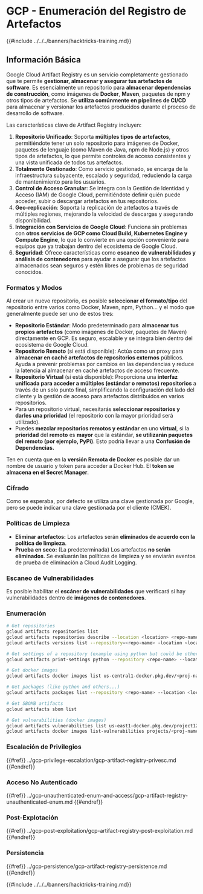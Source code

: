# GCP - Enumeración del Registro de Artefactos

{{#include ../../../banners/hacktricks-training.md}}

## Información Básica

Google Cloud Artifact Registry es un servicio completamente gestionado que te permite **gestionar, almacenar y asegurar tus artefactos de software**. Es esencialmente un repositorio para **almacenar dependencias de construcción**, como imágenes de **Docker**, **Maven**, paquetes de npm y otros tipos de artefactos. Se **utiliza comúnmente en pipelines de CI/CD** para almacenar y versionar los artefactos producidos durante el proceso de desarrollo de software.

Las características clave de Artifact Registry incluyen:

1. **Repositorio Unificado**: Soporta **múltiples tipos de artefactos**, permitiéndote tener un solo repositorio para imágenes de Docker, paquetes de lenguaje (como Maven de Java, npm de Node.js) y otros tipos de artefactos, lo que permite controles de acceso consistentes y una vista unificada de todos tus artefactos.
2. **Totalmente Gestionado**: Como servicio gestionado, se encarga de la infraestructura subyacente, escalado y seguridad, reduciendo la carga de mantenimiento para los usuarios.
3. **Control de Acceso Granular**: Se integra con la Gestión de Identidad y Acceso (IAM) de Google Cloud, permitiéndote definir quién puede acceder, subir o descargar artefactos en tus repositorios.
4. **Geo-replicación**: Soporta la replicación de artefactos a través de múltiples regiones, mejorando la velocidad de descargas y asegurando disponibilidad.
5. **Integración con Servicios de Google Cloud**: Funciona sin problemas con **otros servicios de GCP como Cloud Build, Kubernetes Engine y Compute Engine**, lo que lo convierte en una opción conveniente para equipos que ya trabajan dentro del ecosistema de Google Cloud.
6. **Seguridad**: Ofrece características como **escaneo de vulnerabilidades y análisis de contenedores** para ayudar a asegurar que los artefactos almacenados sean seguros y estén libres de problemas de seguridad conocidos.

### Formatos y Modos

Al crear un nuevo repositorio, es posible **seleccionar el formato/tipo** del repositorio entre varios como Docker, Maven, npm, Python... y el modo que generalmente puede ser uno de estos tres:

- **Repositorio Estándar**: Modo predeterminado para **almacenar tus propios artefactos** (como imágenes de Docker, paquetes de Maven) directamente en GCP. Es seguro, escalable y se integra bien dentro del ecosistema de Google Cloud.
- **Repositorio Remoto** (si está disponible): Actúa como un proxy para **almacenar en caché artefactos de repositorios externos** públicos. Ayuda a prevenir problemas por cambios en las dependencias y reduce la latencia al almacenar en caché artefactos de acceso frecuente.
- **Repositorio Virtual** (si está disponible): Proporciona una **interfaz unificada para acceder a múltiples (estándar o remotos) repositorios** a través de un solo punto final, simplificando la configuración del lado del cliente y la gestión de acceso para artefactos distribuidos en varios repositorios.
- Para un repositorio virtual, necesitarás **seleccionar repositorios y darles una prioridad** (el repositorio con la mayor prioridad será utilizado).
- Puedes **mezclar repositorios remotos y estándar** en uno **virtual**, si la **prioridad** del **remoto** es **mayor** que la estándar, **se utilizarán paquetes del remoto (por ejemplo, PyPi)**. Esto podría llevar a una **Confusión de Dependencias.**

Ten en cuenta que en la **versión Remota de Docker** es posible dar un nombre de usuario y token para acceder a Docker Hub. El **token se almacena en el Secret Manager**.

### Cifrado

Como se esperaba, por defecto se utiliza una clave gestionada por Google, pero se puede indicar una clave gestionada por el cliente (CMEK).

### Políticas de Limpieza

- **Eliminar artefactos:** Los artefactos serán **eliminados de acuerdo con la política de limpieza**.
- **Prueba en seco:** (La predeterminada) Los artefactos **no serán eliminados**. Se evaluarán las políticas de limpieza y se enviarán eventos de prueba de eliminación a Cloud Audit Logging.

### Escaneo de Vulnerabilidades

Es posible habilitar el **escáner de vulnerabilidades** que verificará si hay vulnerabilidades dentro de **imágenes de contenedores**.

### Enumeración
```bash
# Get repositories
gcloud artifacts repositories list
gcloud artifacts repositories describe --location <location> <repo-name>
gcloud artifacts versions list --repository=<repo-name> -location <location> --package <package-name>

# Get settings of a repository (example using python but could be other)
gcloud artifacts print-settings python --repository <repo-name> --location <location>

# Get docker images
gcloud artifacts docker images list us-central1-docker.pkg.dev/<proj-name>/<repo-name>

# Get packages (like python and others...)
gcloud artifacts packages list --repository <repo-name> --location <location>

# Get SBOMB artifacts
gcloud artifacts sbom list

# Get vulnerabilities (docker images)
gcloud artifacts vulnerabilities list us-east1-docker.pkg.dev/project123/repository123/someimage@sha256:49765698074d6d7baa82f
gcloud artifacts docker images list-vulnerabilities projects/<proj-name>/locations/<location>/scans/<scan-uuid>
```
### Escalación de Privilegios

{{#ref}}
../gcp-privilege-escalation/gcp-artifact-registry-privesc.md
{{#endref}}

### Acceso No Autenticado

{{#ref}}
../gcp-unauthenticated-enum-and-access/gcp-artifact-registry-unauthenticated-enum.md
{{#endref}}

### Post-Explotación

{{#ref}}
../gcp-post-exploitation/gcp-artifact-registry-post-exploitation.md
{{#endref}}

### Persistencia

{{#ref}}
../gcp-persistence/gcp-artifact-registry-persistence.md
{{#endref}}

{{#include ../../../banners/hacktricks-training.md}}
